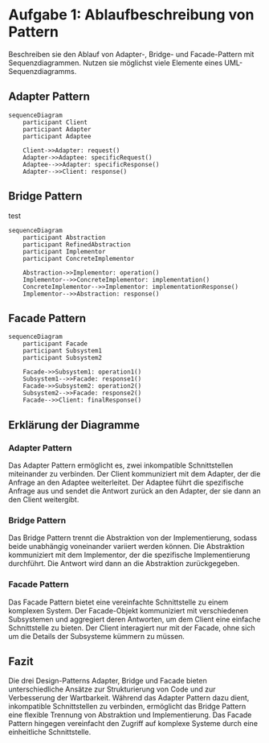 # Aufgabe 1: Ablaufbeschreibung von Pattern

Beschreiben sie den Ablauf von Adapter-, Bridge- und Facade-Pattern mit Sequenzdiagrammen. Nutzen sie möglichst viele Elemente eines UML-Sequenzdiagramms.

## Adapter Pattern

```mermaid
sequenceDiagram
    participant Client
    participant Adapter
    participant Adaptee

    Client->>Adapter: request()
    Adapter->>Adaptee: specificRequest()
    Adaptee-->>Adapter: specificResponse()
    Adapter-->>Client: response()
```
## Bridge Pattern
test
```mermaid 
sequenceDiagram
    participant Abstraction
    participant RefinedAbstraction
    participant Implementor
    participant ConcreteImplementor

    Abstraction->>Implementor: operation()
    Implementor-->>ConcreteImplementor: implementation()
    ConcreteImplementor-->>Implementor: implementationResponse()
    Implementor-->>Abstraction: response()
```
## Facade Pattern

```mermaid
sequenceDiagram
    participant Facade
    participant Subsystem1
    participant Subsystem2

    Facade->>Subsystem1: operation1()
    Subsystem1-->>Facade: response1()
    Facade->>Subsystem2: operation2()
    Subsystem2-->>Facade: response2()
    Facade-->>Client: finalResponse()
```
## Erklärung der Diagramme
### Adapter Pattern
Das Adapter Pattern ermöglicht es, zwei inkompatible Schnittstellen miteinander zu verbinden. Der Client kommuniziert mit dem Adapter, der die Anfrage an den Adaptee weiterleitet. Der Adaptee führt die spezifische Anfrage aus und sendet die Antwort zurück an den Adapter, der sie dann an den Client weitergibt.

### Bridge Pattern
Das Bridge Pattern trennt die Abstraktion von der Implementierung, sodass beide unabhängig voneinander variiert werden können. Die Abstraktion kommuniziert mit dem Implementor, der die spezifische Implementierung durchführt. Die Antwort wird dann an die Abstraktion zurückgegeben.
### Facade Pattern
Das Facade Pattern bietet eine vereinfachte Schnittstelle zu einem komplexen System. Der Facade-Objekt kommuniziert mit verschiedenen Subsystemen und aggregiert deren Antworten, um dem Client eine einfache Schnittstelle zu bieten. Der Client interagiert nur mit der Facade, ohne sich um die Details der Subsysteme kümmern zu müssen.
## Fazit
Die drei Design-Patterns Adapter, Bridge und Facade bieten unterschiedliche Ansätze zur Strukturierung von Code und zur Verbesserung der Wartbarkeit. Während das Adapter Pattern dazu dient, inkompatible Schnittstellen zu verbinden, ermöglicht das Bridge Pattern eine flexible Trennung von Abstraktion und Implementierung. Das Facade Pattern hingegen vereinfacht den Zugriff auf komplexe Systeme durch eine einheitliche Schnittstelle.
